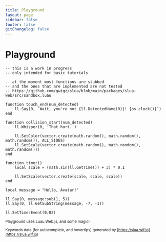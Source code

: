 ```yaml
---
title: Playground
layout: page
sidebar: false
footer: false
gitChangelog: false
---
```


<div class="relative mx-8 my-7 flex flex-col gap-3 [&>h1]:text-xl">

# Playground <Badge class="absolute right-0" type="info" text="work in progress" />

<SLuaRepl class="min-h-[calc(100vh-13.5rem)]" storage-key="playground">

```luau
-- this is a work in progress
-- only intended for basic tutorials

-- at the moment most functions are stubbed
-- and the ones that are implemented are not tested
-- https://github.com/gwigz/slua/blob/main/packages/slua-web/src/sandbox.luau

function touch_end(num_detected)
	ll.Say(0, `Wait, you're not {ll.DetectedName(0)}! {os.clock()}`)
end

function collision_start(num_detected)
	ll.Whisper(0, 'That hurt.')

	ll.SetColor(vector.create(math.random(), math.random(), math.random()), ALL_SIDES)
	ll.SetScale(vector.create(math.random(), math.random(), math.random()))
end

function timer()
	local scale = (math.sin(ll.GetTime()) + 3) * 0.1

	ll.SetScale(vector.create(scale, scale, scale))
end

local message = "Hello, Avatar!"

ll.Say(0, message:sub(1, 5))
ll.Say(0, ll.GetSubString(message, -7, -1))

ll.SetTimerEvent(0.02)
```

</SLuaRepl>

<small class="text-sm text-muted-foreground [&_a]:underline [&_a]:hover:text-primary-foreground">

Playground uses Luau.Web.js, and some magic!

Keywords data (for autocomplete, and hovertips) generated by [https://slua.wlf.io](https://slua.wlf.io)

</small>

</div>
